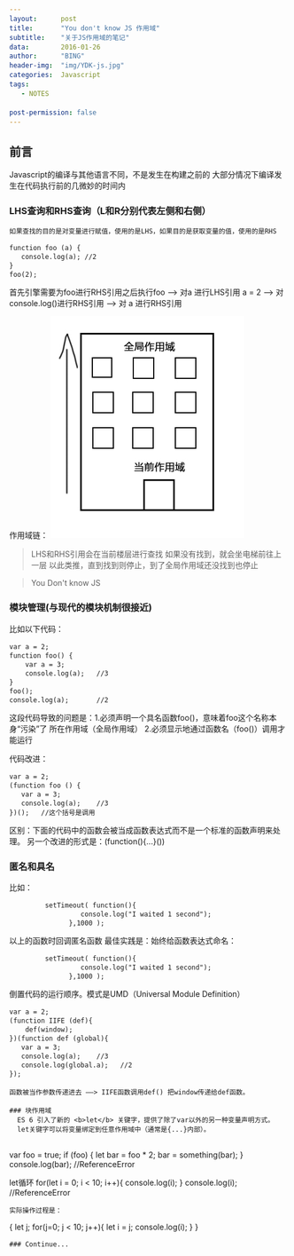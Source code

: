 ```yaml
---
layout:      post
title:       "You don't know JS 作用域"
subtitle:    "关于JS作用域的笔记"
data:        2016-01-26
author:      "BING"
header-img:  "img/YDK-js.jpg"
categories:  Javascript
tags:
   - NOTES
  
post-permission: false 
---
```


## 前言

Javascript的编译与其他语言不同，不是发生在构建之前的
大部分情况下编译发生在代码执行前的几微妙的时间内

### LHS查询和RHS查询（L和R分别代表左侧和右侧）

    如果查找的目的是对变量进行赋值，使用的是LHS，如果目的是获取变量的值，使用的是RHS
    
```
function foo (a) {
   console.log(a); //2
}
foo(2);
```
首先引擎需要为foo进行RHS引用之后执行foo ——>
对a 进行LHS引用  a = 2                ——>
对console.log()进行RHS引用            ——>
对 a 进行RHS引用

作用域链：
        ![词法作用域](/img/in-post/YDK-js-post-in.jpg)
> LHS和RHS引用会在当前楼层进行查找
> 如果没有找到，就会坐电梯前往上一层
> 以此类推，直到找到则停止，到了全局作用域还没找到也停止

> You Don't know JS


### 模块管理(与现代的模块机制很接近)
 比如以下代码：

```
var a = 2;
function foo() {
    var a = 3;
    console.log(a);   //3
}
foo();
console.log(a);       //2
```
这段代码导致的问题是：1.必须声明一个具名函数foo()，意味着foo这个名称本身“污染”了
                      所在作用域（全局作用域）
                    2.必须显示地通过函数名（foo()）调用才能运行

代码改进：
```
var a = 2;
(function foo () {
   var a = 3;
   console.log(a);    //3
})();   //这个括号是调用

```
区别：下面的代码中的函数会被当成函数表达式而不是一个标准的函数声明来处理。
另一个改进的形式是：(function(){...}())

### 匿名和具名

  比如：
```
         setTimeout( function(){
                  console.log("I waited 1 second");
               },1000 );
```
以上的函数时回调匿名函数
最佳实践是：始终给函数表达式命名：
```
         setTimeout( function(){
                  console.log("I waited 1 second");
               },1000 );
```
倒置代码的运行顺序。模式是UMD（Universal Module Definition）
```
var a = 2;
(function IIFE (def){
    def(window);
})(function def (global){
   var a = 3;
   console.log(a);    //3
   console.log(global.a);   //2
});

函数被当作参数传递进去 ——> IIFE函数调用def() 把window传递给def函数。

### 块作用域
  ES 6 引入了新的 <b>let</b> 关键字，提供了除了var以外的另一种变量声明方式。
  let关键字可以将变量绑定到任意作用域中（通常是{...}内部）。
  
  ```
  var foo = true;
  if (foo) {
     let bar = foo * 2;
     bar = something(bar);
  }
  console.log(bar);   //ReferenceError
  
  let循环
   for(let i = 0; i < 10; i++){
      console.log(i);
   }
   console.log(i);    //ReferenceError
   ```
   实际操作过程是：
   ```
   {
     let j;
     for(j=0; j < 10; j++){
       let i = j;
       console.log(i);
     }
   }
   ```
   ### Continue...
   